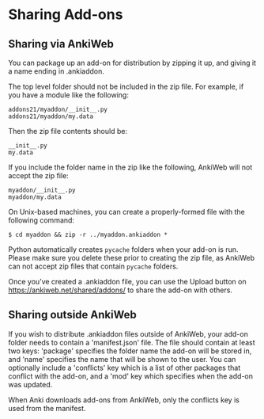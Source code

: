 # Sharing Add-ons

<!-- toc -->

## Sharing via AnkiWeb

You can package up an add-on for distribution by zipping it up, and
giving it a name ending in .ankiaddon.

The top level folder should not be included in the zip file. For
example, if you have a module like the following:

    addons21/myaddon/__init__.py
    addons21/myaddon/my.data

Then the zip file contents should be:

    __init__.py
    my.data

If you include the folder name in the zip like the following, AnkiWeb
will not accept the zip file:

    myaddon/__init__.py
    myaddon/my.data

On Unix-based machines, you can create a properly-formed file with the
following command:

    $ cd myaddon && zip -r ../myaddon.ankiaddon *

Python automatically creates `pycache` folders when your add-on is run.
Please make sure you delete these prior to creating the zip file, as
AnkiWeb can not accept zip files that contain `pycache` folders.

Once you’ve created a .ankiaddon file, you can use the Upload button on
<https://ankiweb.net/shared/addons/> to share the add-on with others.

## Sharing outside AnkiWeb

If you wish to distribute .ankiaddon files outside of AnkiWeb, your
add-on folder needs to contain a 'manifest.json' file. The file should
contain at least two keys: 'package' specifies the folder name the
add-on will be stored in, and 'name' specifies the name that will be
shown to the user. You can optionally include a 'conflicts' key which is
a list of other packages that conflict with the add-on, and a 'mod' key
which specifies when the add-on was updated.

When Anki downloads add-ons from AnkiWeb, only the conflicts key is used
from the manifest.
